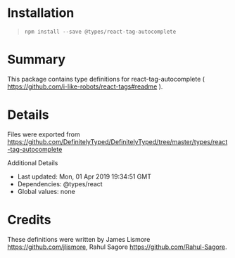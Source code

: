 # Installation
> `npm install --save @types/react-tag-autocomplete`

# Summary
This package contains type definitions for react-tag-autocomplete ( https://github.com/i-like-robots/react-tags#readme ).

# Details
Files were exported from https://github.com/DefinitelyTyped/DefinitelyTyped/tree/master/types/react-tag-autocomplete

Additional Details
 * Last updated: Mon, 01 Apr 2019 19:34:51 GMT
 * Dependencies: @types/react
 * Global values: none

# Credits
These definitions were written by James Lismore <https://github.com/jlismore>, Rahul Sagore <https://github.com/Rahul-Sagore>.
